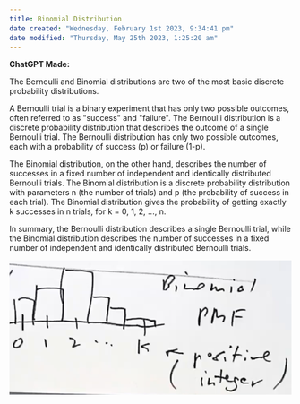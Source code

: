 ```yaml
---
title: Binomial Distribution
date created: "Wednesday, February 1st 2023, 9:34:41 pm"
date modified: "Thursday, May 25th 2023, 1:25:20 am"
---
```


**ChatGPT Made:**

The Bernoulli and Binomial distributions are two of the most basic discrete probability distributions.

A Bernoulli trial is a binary experiment that has only two possible outcomes, often referred to as "success" and "failure". The Bernoulli distribution is a discrete probability distribution that describes the outcome of a single Bernoulli trial. The Bernoulli distribution has only two possible outcomes, each with a probability of success (p) or failure (1-p).

The Binomial distribution, on the other hand, describes the number of successes in a fixed number of independent and identically distributed Bernoulli trials. The Binomial distribution is a discrete probability distribution with parameters n (the number of trials) and p (the probability of success in each trial). The Binomial distribution gives the probability of getting exactly k successes in n trials, for k = 0, 1, 2, ..., n.

In summary, the Bernoulli distribution describes a single Bernoulli trial, while the Binomial distribution describes the number of successes in a fixed number of independent and identically distributed Bernoulli trials.

![Screenshot 2023-03-01 at 6.09.52 PM.png](Image%20Bank/Screenshot%202023-03-01%20at%206.09.52%20PM.png)
